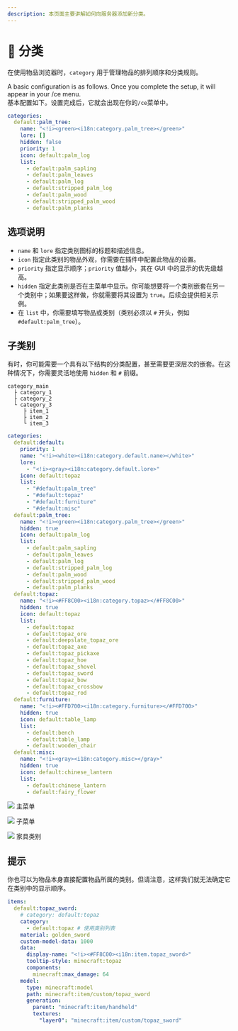 ```yaml
---
description: 本页面主要讲解如何向服务器添加新分类。
---
```


# 📂 分类

在使用物品浏览器时，`category` 用于管理物品的排列顺序和分类规则。

A basic configuration is as follows. Once you complete the setup, it will appear in your /ce menu.\
基本配置如下。设置完成后，它就会出现在你的`/ce`菜单中。

```yaml
categories:
  default:palm_tree:
    name: "<!i><green><i18n:category.palm_tree></green>"
    lore: []
    hidden: false
    priority: 1
    icon: default:palm_log
    list:
      - default:palm_sapling
      - default:palm_leaves
      - default:palm_log
      - default:stripped_palm_log
      - default:palm_wood
      - default:stripped_palm_wood
      - default:palm_planks
```

## 选项说明 <a href="#option-explanation" id="option-explanation"></a>

* `name` 和 `lore` 指定类别图标的标题和描述信息。
* `icon` 指定此类别的物品外观，你需要在插件中配置此物品的设置。
* `priority` 指定显示顺序；`priority` 值越小，其在 GUI 中的显示的优先级越高。
* `hidden` 指定此类别是否在主菜单中显示。你可能想要将一个类别嵌套在另一个类别中；如果要这样做，你就需要将其设置为 `true`。后续会提供相关示例。
* 在 `list` 中，你需要填写物品或类别（类别必须以 `#` 开头，例如 `#default:palm_tree`）。

## 子类别 <a href="#sub-categories" id="sub-categories"></a>

有时，你可能需要一个具有以下结构的分类配置，甚至需要更深层次的嵌套。在这种情况下，你需要灵活地使用 `hidden` 和 `#` 前缀。

```
category_main
  ├ category_1
  ├ category_2
  └ category_3
     ├ item_1
     ├ item_2
     └ item_3
```

```yaml
categories:
  default:default:
    priority: 1
    name: "<!i><white><i18n:category.default.name></white>"
    lore:
      - "<!i><gray><i18n:category.default.lore>"
    icon: default:topaz
    list:
      - "#default:palm_tree"
      - "#default:topaz"
      - "#default:furniture"
      - "#default:misc"
  default:palm_tree:
    name: "<!i><green><i18n:category.palm_tree></green>"
    hidden: true
    icon: default:palm_log
    list:
      - default:palm_sapling
      - default:palm_leaves
      - default:palm_log
      - default:stripped_palm_log
      - default:palm_wood
      - default:stripped_palm_wood
      - default:palm_planks
  default:topaz:
    name: "<!i><#FF8C00><i18n:category.topaz></#FF8C00>"
    hidden: true
    icon: default:topaz
    list:
      - default:topaz
      - default:topaz_ore
      - default:deepslate_topaz_ore
      - default:topaz_axe
      - default:topaz_pickaxe
      - default:topaz_hoe
      - default:topaz_shovel
      - default:topaz_sword
      - default:topaz_bow
      - default:topaz_crossbow
      - default:topaz_rod
  default:furniture:
    name: "<!i><#FFD700><i18n:category.furniture></#FFD700>"
    hidden: true
    icon: default:table_lamp
    list:
      - default:bench
      - default:table_lamp
      - default:wooden_chair
  default:misc:
    name: "<!i><gray><i18n:category.misc></gray>"
    hidden: true
    icon: default:chinese_lantern
    list:
      - default:chinese_lantern
      - default:fairy_flower
```

![](https://mo-mi.gitbook.io/~gitbook/image?url=https%3A%2F%2Fcontent.gitbook.com%2Fcontent%2FOgvQ1fEJPROp7131PPlK%2Fblobs%2FrcDhHCdZZA6vSyoL1mnX%2Fimage.png\&width=768\&dpr=4\&quality=100\&sign=8dddcc02\&sv=2)
主菜单

![](https://mo-mi.gitbook.io/~gitbook/image?url=https%3A%2F%2Fcontent.gitbook.com%2Fcontent%2FOgvQ1fEJPROp7131PPlK%2Fblobs%2F6je6hSGuuxseDsIEwsTS%2Fimage.png\&width=768\&dpr=4\&quality=100\&sign=5ce4abef\&sv=2)
子菜单

![](https://mo-mi.gitbook.io/~gitbook/image?url=https%3A%2F%2Fcontent.gitbook.com%2Fcontent%2FOgvQ1fEJPROp7131PPlK%2Fblobs%2FhZqKvQdnJcinwlIa9tae%2Fimage.png\&width=768\&dpr=4\&quality=100\&sign=36a479cb\&sv=2)
家具类别

## 提示 <a href="#tip" id="tip"></a>

你也可以为物品本身直接配置物品所属的类别。但请注意，这样我们就无法确定它在类别中的显示顺序。

```yaml
items:
  default:topaz_sword:
    # category: default:topaz
    category:
      - default:topaz # 使用类别列表
    material: golden_sword
    custom-model-data: 1000
    data:
      display-name: "<!i><#FF8C00><i18n:item.topaz_sword>"
      tooltip-style: minecraft:topaz
      components:
        minecraft:max_damage: 64
    model:
      type: minecraft:model
      path: minecraft:item/custom/topaz_sword
      generation:
        parent: "minecraft:item/handheld"
        textures:
          "layer0": "minecraft:item/custom/topaz_sword"
```
